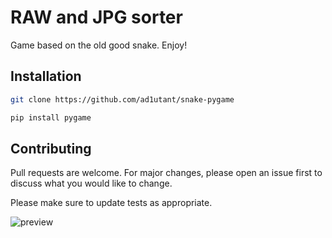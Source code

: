 # RAW and JPG sorter

Game based on the old good snake. Enjoy!

## Installation

```bash
git clone https://github.com/ad1utant/snake-pygame
```

```python
pip install pygame
```

## Contributing

Pull requests are welcome. For major changes, please open an issue first
to discuss what you would like to change.

Please make sure to update tests as appropriate.

![preview](https://github.com/ad1utant/snake-pygame/assets/96024531/1afee875-881f-4a98-9da5-bf6267cd797c)
